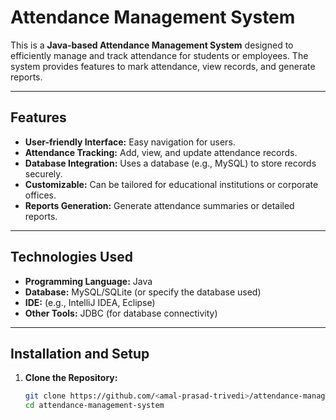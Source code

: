 # Attendance Management System

This is a **Java-based Attendance Management System** designed to efficiently manage and track attendance for students or employees. The system provides features to mark attendance, view records, and generate reports.

---

## Features
- **User-friendly Interface:** Easy navigation for users.
- **Attendance Tracking:** Add, view, and update attendance records.
- **Database Integration:** Uses a database (e.g., MySQL) to store records securely.
- **Customizable:** Can be tailored for educational institutions or corporate offices.
- **Reports Generation:** Generate attendance summaries or detailed reports.

---

## Technologies Used
- **Programming Language:** Java
- **Database:** MySQL/SQLite (or specify the database used)
- **IDE:** (e.g., IntelliJ IDEA, Eclipse)
- **Other Tools:** JDBC (for database connectivity)

---

## Installation and Setup

1. **Clone the Repository:**
   ```bash
   git clone https://github.com/<amal-prasad-trivedi>/attendance-management-system.git
   cd attendance-management-system
